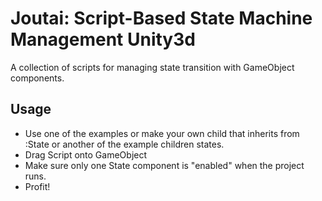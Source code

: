 # Joutai: Script-Based State Machine Management Unity3d
A collection of scripts for managing state transition with GameObject components.

## Usage
* Use one of the examples or make your own child that inherits from :State or another of the example children states.
* Drag Script onto GameObject
* Make sure only one State component is "enabled" when the project runs.
* Profit!
